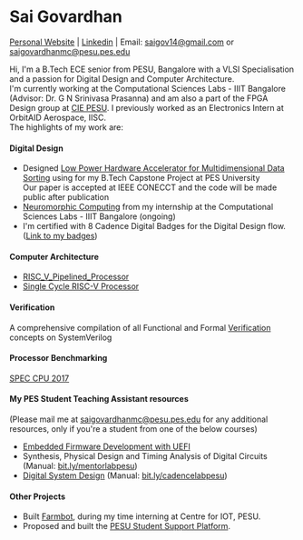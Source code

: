 # Sai Govardhan
[Personal Website](https://govardhnn.github.io) | [Linkedin](https://www.linkedin.com/in/saigovardhan/) | Email: [saigov14@gmail.com](mailto:saigov14@gmail.com) or [saigovardhanmc@pesu.pes.edu](mailto:saigovardhanmc@pesu.pes.edu)
>
Hi, I'm a B.Tech ECE senior from PESU, Bangalore with a VLSI Specialisation and a passion for Digital Design and Computer Architecture. \
I'm currently working at the Computational Sciences Labs - IIIT Bangalore (Advisor: Dr. G N Srinivasa Prasanna) and am also a part of the FPGA Design group at [CIE PESU](https://github.com/CIE-PESU). I previously worked as an Electronics Intern at OrbitAID Aerospace, IISC. \
The highlights of my work are:

#### Digital Design
* Designed [Low Power Hardware Accelerator for Multidimensional Data Sorting](https://github.com/govardhnn/Low_Power_Multidimensional_Sorters) using for my B.Tech Capstone Project at PES University <br> Our paper is accepted at IEEE CONECCT and the code will be made public after publication
* [Neuromorphic Computing](https://github.com/govardhnn/Neuromorphic_Computing) from my internship at the Computational Sciences Labs - IIIT Bangalore (ongoing)
* I'm certified with 8 Cadence Digital Badges for the Digital Design flow. ([Link to my badges](https://www.credly.com/users/sai-govardhan/badges))

#### Computer Architecture
* [RISC_V_Pipelined_Processor](https://github.com/govardhnn/RISC_V_Pipelined_Processor) 
* [Single Cycle RISC-V Processor](https://github.com/govardhnn/RISC_V_Single_Cycle_Processor) 


#### Verification
A comprehensive compilation of all Functional and Formal [Verification](https://github.com/govardhnn/Verification) concepts on SystemVerilog

#### Processor Benchmarking
[SPEC CPU 2017](https://github.com/govardhnn/SPEC_CPU_2017) 

#### My PES Student Teaching Assistant resources 
(Please mail me at saigovardhanmc@pesu.pes.edu for any additional resources, only if you're a student from one of the below courses)
* [Embedded Firmware Development with UEFI](https://github.com/govardhnn/UEFI_AHP)
* Synthesis, Physical Design and Timing Analysis of  Digital Circuits (Manual: [bit.ly/mentorlabpesu](https://bit.ly/mentorlabpesu))
* [Digital System Design](https://github.com/govardhnn/DSD_AHP) (Manual: [bit.ly/cadencelabpesu](https://bit.ly/cadencelabpesu))

#### Other Projects
* Built [Farmbot](https://github.com/govardhnn/farmbot-pesu), during my time interning at Centre for IOT, PESU.
* Proposed and built the [PESU Student Support Platform](https://ssp.pes.edu).

<!-- * [VeriRISC CPU](https://github.com/govardhnn/VeriRiscCPU)
 
* [RISC-V Assembly level Programs](https://github.com/govardhnn/RISC_V_Assembly_Programs) 

| [MLPerf](https://github.com/govardhnn/MLPerf) (ongoing)

-->
